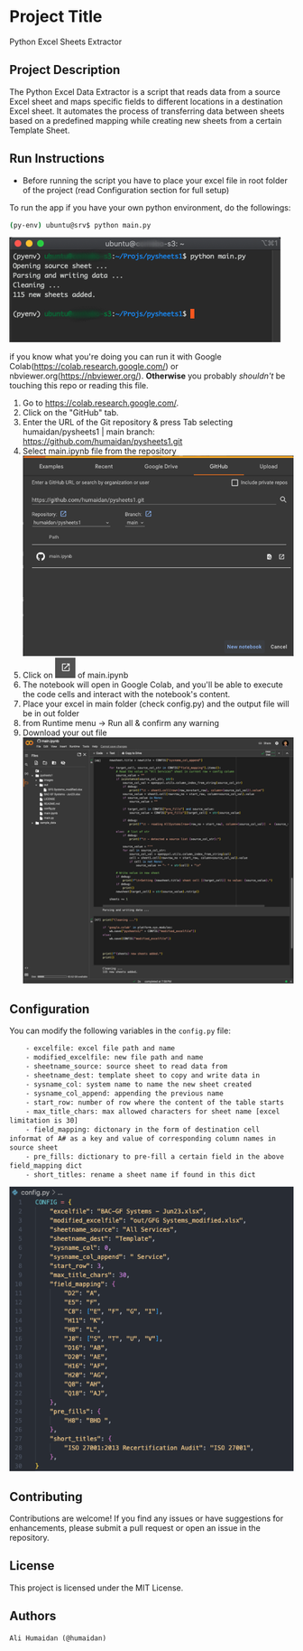# Project Title

Python Excel Sheets Extractor

## Project Description

The Python Excel Data Extractor is a script that reads data from a source Excel sheet and maps specific fields to different locations in a destination Excel sheet. It automates the process of transferring data between sheets based on a predefined mapping while creating new sheets from a certain Template Sheet.

## Run Instructions

-   Before running the script you have to place your excel file in root folder of the project
    (read Configuration section for full setup)

To run the app if you have your own python environment, do the followings:

```bash
(py-env) ubuntu@srv$ python main.py
```

![Ali Humaidan pysheets1 run](images/pysheet1-run.png)

if you know what you're doing you can run it with Google Colab(https://colab.research.google.com/) or nbviewer.org(https://nbviewer.org/). **Otherwise** you probably _shouldn't_ be touching this repo or reading this file.

1. Go to https://colab.research.google.com/.
2. Click on the "GitHub" tab.
3. Enter the URL of the Git repository & press Tab selecting humaidan/pysheets1 | main branch:
   https://github.com/humaidan/pysheets1.git
4. Select main.ipynb file from the repository
   ![Ali Humaidan pysheets1 open in Google Colab Image](images/alihumaidan-pysheet-colab.png)
5. Click on ![Open icon](images/open.png) of main.ipynb
6. The notebook will open in Google Colab, and you'll be able to execute the code cells and interact with the notebook's content.
7. Place your excel in main folder (check config.py) and the output file will be in out folder
8. from Runtime menu -> Run all & confirm any warning
9. Download your out file
   ![Ali Humaidan pysheets1 Google Colab Successful Run Image](images/alihumaidan-pysheet-success.png)

## Configuration

You can modify the following variables in the `config.py` file:

```
    - excelfile: excel file path and name
    - modified_excelfile: new file path and name
    - sheetname_source: source sheet to read data from
    - sheetname_dest: template sheet to copy and write data in
    - sysname_col: system name to name the new sheet created
    - sysname_col_append: appending the previous name
    - start_row: number of row where the content of the table starts
    - max_title_chars: max allowed characters for sheet name [excel limitation is 30]
    - field_mapping: dictonary in the form of destination cell informat of A# as a key and value of corresponding column names in source sheet
    - pre_fills: dictionary to pre-fill a certain field in the above field_mapping dict
    - short_titles: rename a sheet name if found in this dict
```

![Ali Humaidan pysheets1 config file Image](images/alihumaidan-pysheet-config.png)

## Contributing

Contributions are welcome! If you find any issues or have suggestions for enhancements, please submit a pull request or open an issue in the repository.

## License

This project is licensed under the MIT License.

## Authors

    Ali Humaidan (@humaidan)
